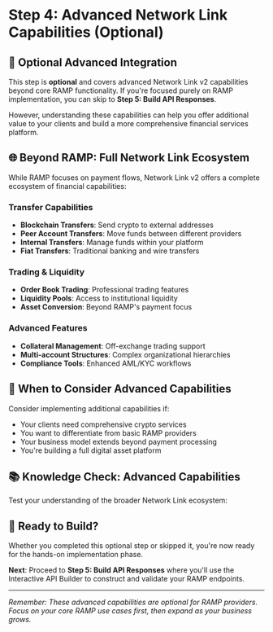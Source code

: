# Step 4: Advanced Network Link Capabilities (Optional)

## 🔧 Optional Advanced Integration

This step is **optional** and covers advanced Network Link v2 capabilities beyond core RAMP functionality. If you're focused purely on RAMP implementation, you can skip to **Step 5: Build API Responses**.

However, understanding these capabilities can help you offer additional value to your clients and build a more comprehensive financial services platform.

## 🌐 Beyond RAMP: Full Network Link Ecosystem

While RAMP focuses on payment flows, Network Link v2 offers a complete ecosystem of financial capabilities:

### Transfer Capabilities
- **Blockchain Transfers**: Send crypto to external addresses
- **Peer Account Transfers**: Move funds between different providers
- **Internal Transfers**: Manage funds within your platform
- **Fiat Transfers**: Traditional banking and wire transfers

### Trading & Liquidity
- **Order Book Trading**: Professional trading features
- **Liquidity Pools**: Access to institutional liquidity
- **Asset Conversion**: Beyond RAMP's payment focus

### Advanced Features
- **Collateral Management**: Off-exchange trading support
- **Multi-account Structures**: Complex organizational hierarchies
- **Compliance Tools**: Enhanced AML/KYC workflows

## 🎯 When to Consider Advanced Capabilities

Consider implementing additional capabilities if:
- Your clients need comprehensive crypto services
- You want to differentiate from basic RAMP providers
- Your business model extends beyond payment processing
- You're building a full digital asset platform

## 📚 Knowledge Check: Advanced Capabilities

Test your understanding of the broader Network Link ecosystem:

<!--QUIZ_PLACEHOLDER-->

## 🚀 Ready to Build?

Whether you completed this optional step or skipped it, you're now ready for the hands-on implementation phase.

**Next**: Proceed to **Step 5: Build API Responses** where you'll use the Interactive API Builder to construct and validate your RAMP endpoints.

---

*Remember: These advanced capabilities are optional for RAMP providers. Focus on your core RAMP use cases first, then expand as your business grows.*